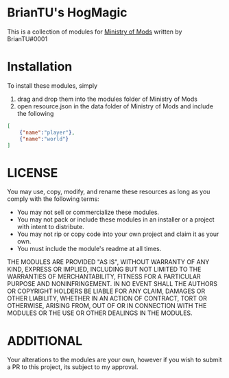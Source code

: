 # BrianTU's HogMagic

This is a collection of modules for [Ministry of Mods](https://github.com/meta-hub/ministry-of-mods) written by BrianTU#0001

# Installation

To install these modules, simply
1. drag and drop them into the modules folder of Ministry of Mods
2. open resource.json in the data folder of Ministry of Mods and include the following

```json
[
    {"name":"player"},
    {"name":"world"}
]
```

# LICENSE

You may use, copy, modify, and rename these resources as long as you comply with the following terms:

- You may not sell or commercialize these modules.
- You may not pack or include these modules in an installer or a project with intent to distribute.
- You may not rip or copy code into your own project and claim it as your own.
- You must include the module's readme at all times.

THE MODULES ARE PROVIDED "AS IS", WITHOUT WARRANTY OF ANY KIND, EXPRESS OR IMPLIED, INCLUDING BUT NOT LIMITED TO THE WARRANTIES OF MERCHANTABILITY, FITNESS FOR A PARTICULAR PURPOSE AND NONINFRINGEMENT. IN NO EVENT SHALL THE AUTHORS OR COPYRIGHT HOLDERS BE LIABLE FOR ANY CLAIM, DAMAGES OR OTHER LIABILITY, WHETHER IN AN ACTION OF CONTRACT, TORT OR OTHERWISE, ARISING FROM, OUT OF OR IN CONNECTION WITH THE MODULES OR THE USE OR OTHER DEALINGS IN THE MODULES.

# ADDITIONAL

Your alterations to the modules are your own, however if you wish to submit a PR to this project, its subject to my approval.